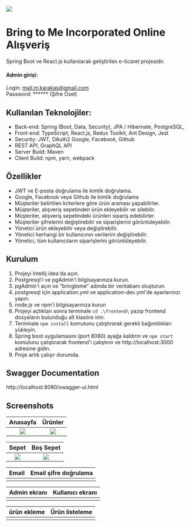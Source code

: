 ![](https://i.ibb.co/71WSSZh/main-Logo-fw.png)
# Bring to Me Incorporated Online Alışveriş

Spring Boot ve React.js kullanılarak geliştirilen e-ticaret projesidir.

#### Admin girişi:

Login: mail.m.karakas@gmail.com <br>
Password: ****** (Şifre Özel)

## Kullanılan Teknolojiler:

* Back-end: Spring (Boot, Data, Security), JPA / Hibernate, PostgreSQL,
* Front-end: TypeScript, React.js, Redux Toolkit, Ant Design, Jest
* Security: JWT, OAuth2 Google, Facebook, Github
* REST API, GraphQL API
* Server Build: Maven
* Client Build: npm, yarn, webpack

## Özellikler

* JWT ve E-posta doğrulama ile kimlik doğrulama.
* Google, Facebook veya Github ile kimlik doğrulama
* Müşteriler belirtilen kriterlere göre ürün araması yapabilirler.
* Müşteriler, alışveriş sepetinden ürün ekleyebilir ve silebilir.
* Müşteriler, alışveriş sepetindeki ürünleri sipariş edebilirler.
* Müşteriler şifrelerini değiştirebilir ve siparişlerini görüntüleyebilir.
* Yönetici ürün ekleyebilir veya değiştirebilir.
* Yönetici herhangi bir kullanıcının verilerini değiştirebilir.
* Yönetici, tüm kullanıcıların siparişlerini görüntüleyebilir.

## Kurulum

1. Projeyi Intellij idea'da açın.
2. Postgresql'i ve pgAdmin'i bilgisayarınıza kurun.
3. pgAdmin'i açın ve "bringtome" adında bir veritabanı oluşturun.
4. postgresql için application.yml ve application-dev.yml'de ayarlarınızı yapın.
5. node.js ve npm'i bilgisayarınıza kurun
6. Projeyi açtıktan sonra terminale `cd .\frontend\` yazıp frontend dosyaların bulunduğu alt klasöre inin. 
6. Terminale `npm install` komutunu çalıştırarak gerekli bağımlılıkları yükleyin.
7. Spring boot uygulamasını (port 8080) ayağa kaldırın ve `npm start` komutunu çalıştırarak frontend'i çalıştırın ve http://localhost:3000 adresine gidin.
8. Proje artık çalışır durumda.

## Swagger Documentation
http://localhost:8080/swagger-ui.html

## Screenshots
Anasayfa  |  Ürünler
:------------------------:|:-------------------------:
![](https://i.ibb.co/jgdgPXf/menu.png)  |  ![](https://i.ibb.co/Y7v6756/urunler.png)

Sepet  |  Boş Sepet
:------------------------:|:-------------------------:
![](https://i.ibb.co/Jn99fr2/sepet.png)  |  ![](https://i.ibb.co/Jn8CBJ7/sepetbo.png)

Email  |  Email şifre doğrulama
:------------------------:|:-------------------------:
![]()  |  ![]()

Admin ekranı  |  Kullanıcı ekranı
:------------------------:|:-------------------------:
![]()  |  ![]()

ürün ekleme  |  Ürün listeleme
:------------------------:|:-------------------------:
![]()  |  ![]()
